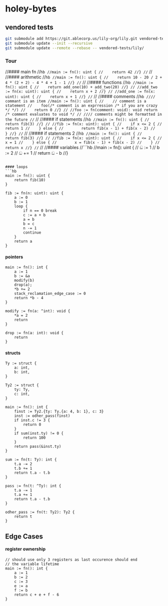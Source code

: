 # holey-bytes

## vendored tests

```bash
git submodule add https://git.ablecorp.us/lily-org/lily.git vendored-tests/lily # add a new
git submodule update --init --recursive                                         # fetch
git submodule update --remote --rebase -- vendored-tests/lily/                  # update a
```

### Tour

//#### main fn
//```hb
//main := fn(): uint {
//    return 42
//}
//```
//
//#### arithmetic
//```hb
//main := fn(): uint {
//    return 10 - 20 / 2 + 4 * (2 + 2) - 4 * 4 + 1 - 1
//}
//```
//
//#### functions
//```hb
//main := fn(): uint {
//    return add_one(10) + add_two(20)
//}
//
//add_two := fn(x: uint): uint {
//    return x + 2
//}
//
//add_one := fn(x: uint): uint {
//    return x + 1
//}
//```
//
//#### comments
//```hb
//// commant is an item
//main := fn(): uint {
//    // comment is a statement
//    foo(/* comment is an exprression /* if you are crazy */ */)
//    return 0
//}
//
//foo := fn(comment: void): void return /* comment evaluates to void */
//
//// comments might be formatted in the future
//```
//
//#### if statements
//```hb
//main := fn(): uint {
//    return fib(3)
//}
//
//fib := fn(x: uint): uint {
//    if x <= 2 {
//        return 1
//    } else {
//        return fib(x - 1) + fib(x - 2)
//    }
//}
//```
//
//#### if statements 2
//```hb
//main := fn(): uint {
//    return fib(3)
//}
//
//fib := fn(x: uint): uint {
//    if x <= 2 {
//        x = 1
//    } else {
//        x = fib(x - 1) + fib(x - 2)
//    }
//    return x
//}
//```
//
//#### variables
//```hb
//main := fn(): uint {
//    ඞ := 1
//    b := 2
//    ඞ += 1
//    return ඞ - b
//}
```

#### loops
```hb
main := fn(): uint {
    return fib(10)
}

fib := fn(n: uint): uint {
    a := 0
    b := 1
    loop {
        if n == 0 break
        c := a + b
        a = b
        b = c
        n -= 1
        continue
    }
    return a
}
```

#### pointers
```hb
main := fn(): int {
    a := 1
    b := &a
    modify(b)
    drop(a);
    *b += 2
    stack_reclamation_edge_case := 0
    return *b - 4
}

modify := fn(a: ^int): void {
    *a = 2
    return
}

drop := fn(a: int): void {
    return
}
```

#### structs
```hb
Ty := struct {
    a: int,
    b: int,
}

Ty2 := struct {
    ty: Ty,
    c: int,
}

main := fn(): int {
    finst := Ty2.{ty: Ty.{a: 4, b: 1}, c: 3}
    inst := odher_pass(finst)
    if inst.c != 3 {
        return 0
    }
    if sum(inst.ty) != 0 {
        return 100
    }
    return pass(&inst.ty)
}

sum := fn(t: Ty): int {
    t.a -= 2
    t.b += 1
    return t.a - t.b
}

pass := fn(t: ^Ty): int {
    t.a -= 1
    t.a += 1
    return t.a - t.b
}

odher_pass := fn(t: Ty2): Ty2 {
    return t
}
```

## Edge Cases

#### register ownership
```hb
// should use only 3 registers as last occurence should end
// the variable lifetime
main := fn(): int {
    a := 1
    b := 2
    c := 3
    e := a
    f := b
    return c + e + f - 6
}
```
